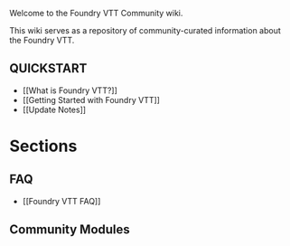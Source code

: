 Welcome to the Foundry VTT Community wiki.

This wiki serves as a repository of community-curated information about the Foundry VTT.

## QUICKSTART
* [[What is Foundry VTT?]]
* [[Getting Started with Foundry VTT]]
* [[Update Notes]]

# Sections

## FAQ
* [[Foundry VTT FAQ]]

## Community Modules


